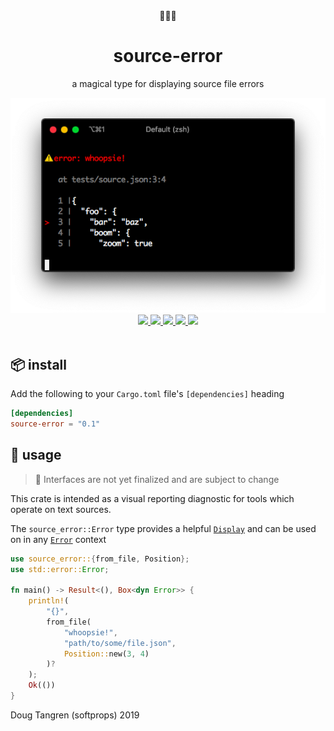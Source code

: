 <div align="center">
  🧙‍♀️🔮
</div>
<h1 align="center">
  source-error
</h1>

<p align="center">
   a magical type for displaying source file errors
</p>

<div align="center">
  <img src="example.png"/>
</div>

<div align="center">
  <a href="https://github.com/softprops/source-error/actions">
    <img src="https://github.com/softprops/source-error/workflows/Main/badge.svg"/>
  </a>
  <a href="https://crates.io/crates/source-error">
    <img src="http://meritbadge.herokuapp.com/source-error"/>
  </a>
  <a href="http://docs.rs/source-error">
    <img src="https://docs.rs/source-error/badge.svg"/>
  </a>
  <a href="https://softprops.github.io/source-error">
   <img src="https://img.shields.io/badge/docs-master-green.svg"/>
  </a>
  <a href="LICENSE">
    <img src="https://img.shields.io/badge/license-MIT-brightgreen.svg"/>
  </a>
</div>

<br />

## 📦 install

Add the following to your `Cargo.toml` file's `[dependencies]` heading

```toml
[dependencies]
source-error = "0.1"
```

## 🤸 usage

> 🚧 Interfaces are not yet finalized and are subject to change

This crate is intended as a visual reporting diagnostic for tools which operate on text sources.

The `source_error::Error` type provides a helpful [`Display`](https://doc.rust-lang.org/std/fmt/trait.Display.html) and can be used on in any [`Error`](https://doc.rust-lang.org/std/error/trait.Error.html) context

```rust
use source_error::{from_file, Position};
use std::error::Error;

fn main() -> Result<(), Box<dyn Error>> {
    println!(
        "{}",
        from_file(
            "whoopsie!",
            "path/to/some/file.json",
            Position::new(3, 4)
        )?
    );
    Ok(())
}
```

Doug Tangren (softprops) 2019